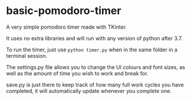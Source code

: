 # basic-pomodoro-timer
A very simple pomodoro timer made with TKinter.

It uses no extra libraries and will run with any version of python after 3.7.

To run the timer, just use ```python timer.py``` when in the same folder in a terminal session.

The settings.py file allows you to change the UI colours and font sizes, as well as the amount of time you wish to work and break for.

save.py is just there to keep track of how many full work cycles you have completed, it will automatically update whenever you complete one.
